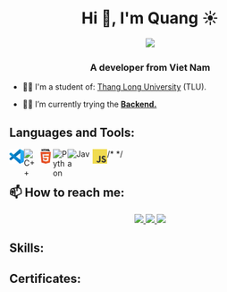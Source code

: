 <h1 align="center">Hi 👋, I'm Quang ☀️</h1>
<p align="center"><img src="https://img.icons8.com/color/48/000000/vietnam-circular.png"/></p>
<h3 align="center">A developer from Viet Nam </h3>

- 🧑‍🎓 I'm a student of: [Thang Long University](https://thanglong.edu.vn/) (TLU).

- 👨‍💻 I’m currently trying the [**Backend.**](https://roadmap.sh/backend)

## Languages and Tools:

<img align="left" alt="Visual Studio Code" width="26px" src="https://raw.githubusercontent.com/github/explore/80688e429a7d4ef2fca1e82350fe8e3517d3494d/topics/visual-studio-code/visual-studio-code.png" />
<img align="left" alt="C++" width="26px" src="https://upload.wikimedia.org/wikipedia/commons/1/18/ISO_C%2B%2B_Logo.svg" />
/*<img align="left" alt="HTML5" width="26px" src="https://raw.githubusercontent.com/github/explore/80688e429a7d4ef2fca1e82350fe8e3517d3494d/topics/html/html.png" />
<img align="left" alt="Python" width="26px" src="https://brandlogos.net/wp-content/uploads/2020/12/python-logo.svg" />
<img align="left" alt="Java" width="45px" src="https://www.sawakinome.com/img/images/difference-between-java-and-core-java.png" />
<img align="left" alt="JavaScript" width="26px" src="https://raw.githubusercontent.com/github/explore/80688e429a7d4ef2fca1e82350fe8e3517d3494d/topics/javascript/javascript.png" />*/
<br />
<br />



## 📫 How to reach me:
<p align="center">
  </a>
  <a href="https://www.facebook.com/vanquanq18" alt="Facebook">
    <img src="https://img.icons8.com/fluent/48/000000/facebook-new.png" target="_blank" />
  </a> 
  <a href="https://github.com/Gaaraq" alt="Github">
    <img src="https://img.icons8.com/fluent/48/000000/github.png"/>
  </a>
  <a href="https://www.instagram.com/vanquanq18/" alt="Kaggle" target="_blank" >
    <img src="https://img.icons8.com/color/48/000000/instagram-new--v1.png"/>
  </a>
</p>

## Skills:

## Certificates:
